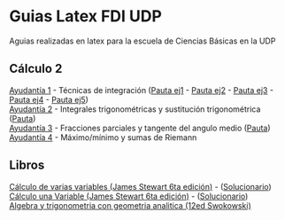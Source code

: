 # Guias Latex FDI UDP
Aguias realizadas en latex para la escuela de Ciencias Básicas en la UDP

## Cálculo 2

[Ayudantía 1](C2/GuiaAy1/c2-ay1.pdf) - Técnicas de integración ([Pauta ej1](C2/GuiaAy1/Pauta/c2-ay1-ej1.pdf) - [Pauta ej2](C2/GuiaAy1/Pauta/c2-ay1-ej2.pdf) - [Pauta ej3](C2/GuiaAy1/Pauta/c2-ay1-ej3.pdf) - [Pauta ej4](C2/GuiaAy1/Pauta/c2-ay1-ej4.pdf) - [Pauta ej5](C2/GuiaAy1/Pauta/c2-ay1-ej5.pdf))<br />
[Ayudantía 2](C2/GuiaAy2/c2-ay2.pdf) - Integrales trigonométricas y sustitución trigonométrica ([Pauta](C2/GuiaAy2/pauta/c2-ay2-pauta.pdf))<br />
[Ayudantía 3](C2/GuiaAy3/c2-ay3.pdf) - Fracciones parciales y tangente del angulo medio ([Pauta](C2/GuiaAy3/pauta/c2-ay3-pauta.pdf))<br />
[Ayudantía 4](C2/GuiaAy4/c2-ay4.pdf) - Máximo/mínimo y sumas de Riemann


## Libros

[Cálculo de varias variables (James Stewart 6ta edición)](Calculo_de_varias_variables_-_Stewart.pdf) - ([Solucionario](Solucionario_Calculo_Varias_Variable_Tra.pdf))<br />
[Cálculo una Variable (James Stewart 6ta edición)](Calculo_una_Variable_6ta_edicion_-_James.pdf) - ([Solucionario](Solucionario_Calculo_Stewart_Una_Variabl.pdf))<br />
[Algebra y trigonometria con geometria analitica (12ed Swokowski)](algebra-y-trigonometria-con-geometria-analitica-12ed.pdf)
